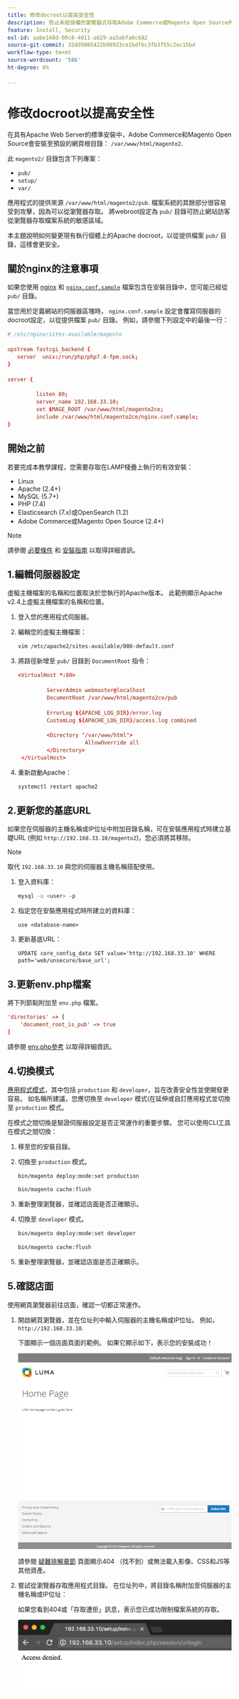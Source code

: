 ```yaml
---
title: 修改docroot以提高安全性
description: 防止未經授權的瀏覽器式存取Adobe Commerce或Magento Open Source內部部署檔案系統。
feature: Install, Security
exl-id: aabe148d-00c8-4011-a629-aa5abfa6c682
source-git-commit: 32dd5005422b98923ce1bdf6c3fb3f55c2ec15bd
workflow-type: tm+mt
source-wordcount: '586'
ht-degree: 0%

---
```


# 修改docroot以提高安全性

在具有Apache Web Server的標準安裝中，Adobe Commerce和Magento Open Source會安裝至預設的網頁根目錄： `/var/www/html/magento2`.

此 `magento2/` 目錄包含下列專案：

- `pub/`
- `setup/`
- `var/`

應用程式的提供來源 `/var/www/html/magento2/pub`. 檔案系統的其餘部分很容易受到攻擊，因為可以從瀏覽器存取。
將webroot設定為 `pub/` 目錄可防止網站訪客從瀏覽器存取檔案系統的敏感區域。

本主題說明如何變更現有執行個體上的Apache docroot，以從提供檔案 `pub/` 目錄，這樣會更安全。

## 關於nginx的注意事項

如果您使用 [nginx](../prerequisites/web-server/nginx.md) 和 [`nginx.conf.sample`](https://github.com/magento/magento2/blob/2.4/nginx.conf.sample) 檔案包含在安裝目錄中，您可能已經從 `pub/` 目錄。

當您用於定義網站的伺服器區塊時， `nginx.conf.sample` 設定會覆寫伺服器的docroot設定，以從提供檔案 `pub/` 目錄。 例如，請參閱下列設定中的最後一行：

```conf
# /etc/nginx/sites-available/magento

upstream fastcgi_backend {
   server  unix:/run/php/php7.4-fpm.sock;
}

server {

         listen 80;
         server_name 192.168.33.10;
         set $MAGE_ROOT /var/www/html/magento2ce;
         include /var/www/html/magento2ce/nginx.conf.sample;
}
```

## 開始之前

若要完成本教學課程，您需要存取在LAMP棧疊上執行的有效安裝：

- Linux
- Apache (2.4+)
- MySQL (5.7+)
- PHP (7.4)
- Elasticsearch (7.x)或OpenSearch (1.2)
- Adobe Commerce或Magento Open Source (2.4+)

>[!NOTE]
>
>請參閱 [必要條件](../prerequisites/overview.md) 和 [安裝指南](../overview.md) 以取得詳細資訊。

## 1.編輯伺服器設定

虛擬主機檔案的名稱和位置取決於您執行的Apache版本。 此範例顯示Apache v2.4上虛擬主機檔案的名稱和位置。

1. 登入您的應用程式伺服器。
1. 編輯您的虛擬主機檔案：

   ```bash
   vim /etc/apache2/sites-available/000-default.conf
   ```

1. 將路徑新增至 `pub/` 目錄到 `DocumentRoot` 指令：

   ```conf
   <VirtualHost *:80>
   
            ServerAdmin webmaster@localhost
            DocumentRoot /var/www/html/magento2ce/pub
   
            ErrorLog ${APACHE_LOG_DIR}/error.log
            CustomLog ${APACHE_LOG_DIR}/access.log combined
   
            <Directory "/var/www/html">
                        AllowOverride all
            </Directory>
    </VirtualHost>
   ```

1. 重新啟動Apache：

   ```bash
   systemctl restart apache2
   ```

## 2.更新您的基底URL

如果您在伺服器的主機名稱或IP位址中附加目錄名稱，可在安裝應用程式時建立基礎URL (例如 `http://192.168.33.10/magento2`)，您必須將其移除。

>[!NOTE]
>
>取代 `192.168.33.10` 與您的伺服器主機名稱搭配使用。

1. 登入資料庫：

   ```bash
   mysql -u <user> -p
   ```

1. 指定您在安裝應用程式時所建立的資料庫：

   ```shell
   use <database-name>
   ```

1. 更新基底URL：

   ```shell
   UPDATE core_config_data SET value='http://192.168.33.10' WHERE path='web/unsecure/base_url';
   ```

## 3.更新env.php檔案

將下列節點附加至 `env.php` 檔案。

```conf
'directories' => [
    'document_root_is_pub' => true
]
```

請參閱 [env.php參考](../../configuration/reference/config-reference-envphp.md) 以取得詳細資訊。

## 4.切換模式

[應用程式模式](../../configuration/bootstrap/application-modes.md)，其中包括 `production` 和 `developer`，旨在改善安全性並使開發更容易。 如名稱所建議，您應切換至 `developer` 模式(在延伸或自訂應用程式並切換至 `production` 模式。

在模式之間切換是驗證伺服器設定是否正常運作的重要步驟。 您可以使用CLI工具在模式之間切換：

1. 移至您的安裝目錄。
1. 切換至 `production` 模式。

   ```bash
   bin/magento deploy:mode:set production
   ```

   ```bash
   bin/magento cache:flush
   ```

1. 重新整理瀏覽器，並確認店面是否正確顯示。
1. 切換至 `developer` 模式。

   ```bash
   bin/magento deploy:mode:set developer
   ```

   ```bash
   bin/magento cache:flush
   ```

1. 重新整理瀏覽器，並確認店面是否正確顯示。

## 5.確認店面

使用網頁瀏覽器前往店面，確認一切都正常運作。

1. 開啟網頁瀏覽器，並在位址列中輸入伺服器的主機名稱或IP位址。 例如， `http://192.168.33.10`.

   下圖顯示一個店面頁面的範例。 如果它顯示如下，表示您的安裝成功！

   ![驗證安裝成功的店面](../../assets/installation/install-success_store.png)

   請參閱 [疑難排解章節](https://support.magento.com/hc/en-us/articles/360032994352) 頁面顯示404 （找不到）或無法載入影像、CSS和JS等其他資產。

1. 嘗試從瀏覽器存取應用程式目錄。 在位址列中，將目錄名稱附加至伺服器的主機名稱或IP位址：

   如果您看到404或「存取遭拒」訊息，表示您已成功限制檔案系統的存取。

   ![存取遭拒](../../assets/installation/access-denied.png)
